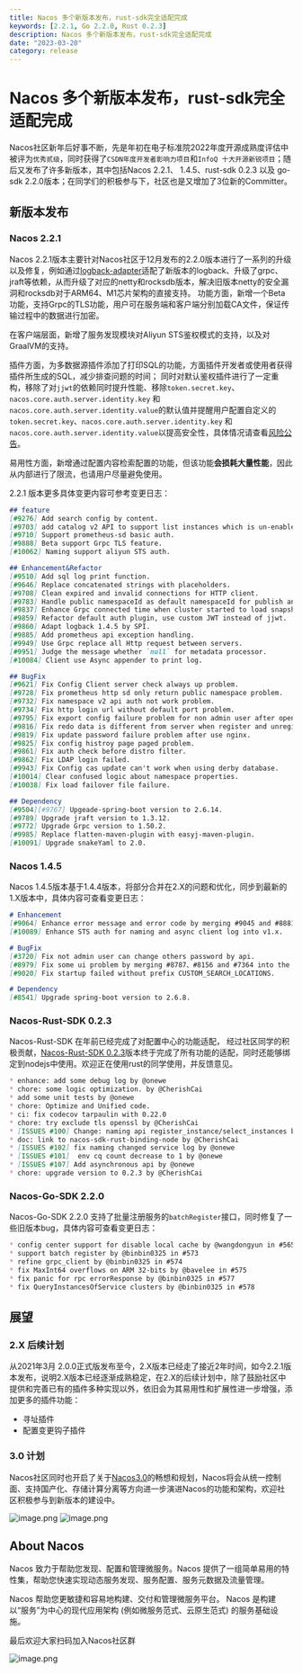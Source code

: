 ```yaml
---
title: Nacos 多个新版本发布，rust-sdk完全适配完成
keywords: [2.2.1, Go 2.2.0, Rust 0.2.3]
description: Nacos 多个新版本发布，rust-sdk完全适配完成
date: "2023-03-20"
category: release
---
```

# Nacos 多个新版本发布，rust-sdk完全适配完成

Nacos社区新年后好事不断，先是年初在电子标准院2022年度开源成熟度评估中被评为`优秀贰级`，同时获得了`CSDN年度开发者影响力项目`和`InfoQ 十大开源新锐项目`；随后又发布了许多新版本，其中包括Nacos 2.2.1、 1.4.5、rust-sdk 0.2.3 以及 go-sdk 2.2.0版本；在同学们的积极参与下，社区也是又增加了3位新的Committer。

## 新版本发布
### Nacos 2.2.1

Nacos 2.2.1版本主要针对Nacos社区于12月发布的2.2.0版本进行了一系列的升级以及修复，例如通过[logback-adapter](https://github.com/nacos-group/logback-adapter)适配了新版本的logback、升级了grpc、jraft等依赖，从而升级了对应的netty和rocksdb版本，解决旧版本netty的安全漏洞和rocksdb对于ARM64、M1芯片架构的直接支持。
功能方面，新增一个Beta功能，支持Grpc的TLS功能，用户可在服务端和客户端分别加载CA文件，保证传输过程中的数据进行加密。

在客户端层面，新增了服务发现模块对Aliyun STS鉴权模式的支持，以及对GraalVM的支持。

插件方面，为多数据源插件添加了打印SQL的功能，方面插件开发者或使用者获得插件所生成的SQL，减少排查问题的时间；
同时对默认鉴权插件进行了一定重构，移除了对`jjwt`的依赖同时提升性能、移除`token.secret.key`、`nacos.core.auth.server.identity.key` 和 `nacos.core.auth.server.identity.value`的默认值并提醒用户配置自定义的`token.secret.key`、`nacos.core.auth.server.identity.key` 和 `nacos.core.auth.server.identity.value`以提高安全性，具体情况请查看[风险公告](https://nacos.io/zh-cn/blog/announcement-token-secret-key.html)。

易用性方面，新增通过配置内容检索配置的功能，但该功能**会损耗大量性能**，因此从内部进行了限流，也请用户尽量避免使用。

2.2.1 版本更多具体变更内容可参考变更日志：

```markdown
## feature
[#9276] Add search config by content.
[#9703] add catalog v2 API to support list instances which is un-enabled.
[#9710] Support prometheus-sd basic auth.
[#9888] Beta support Grpc TLS feature.
[#10062] Naming support aliyun STS auth.

## Enhancement&Refactor
[#9510] Add sql log print function.
[#9646] Replace concatenated strings with placeholders.
[#9708] Clean expired and invalid connections for HTTP client.
[#9783] Handle public namespaceId as default namespaceId for publish and query config for V2 http api.
[#9837] Enhance Grpc connected time when cluster started to load snapshot quickly.
[#9859] Refactor default auth plugin, use custom JWT instead of jjwt.
[#9860] Adapt logback 1.4.5 by SPI.
[#9885] Add prometheus api exception handling.
[#9949] Use Grpc replace all Http request between servers.
[#9951] Judge the message whether `null` for metadata processor.
[#10084] Client use Async appender to print log.

## BugFix
[#9621] Fix Config Client server check always up problem.
[#9728] Fix prometheus http sd only return public namespace problem.
[#9732] Fix namespace v2 api auth not work problem.
[#9734] Fix http login url without default port problem.
[#9795] Fix export config failure problem for non admin user after opening auth.
[#9816] Fix redo data is different from server when register and unregister service with concurrency.
[#9819] Fix update password failure problem after use nginx.
[#9825] Fix config histroy page paged problem.
[#9861] Fix auth check before distro filter.
[#9862] Fix LDAP login failed.
[#9943] Fix Config cas update can't work when using derby database.
[#10014] Clear confused logic about namespace properties.
[#10038] Fix load failover file failure.

## Dependency
[#9504][#9767] Upgeade-spring-boot version to 2.6.14.
[#9789] Upgrade jraft version to 1.3.12.
[#9772] Upgrade Grpc version to 1.50.2.
[#9985] Replace flatten-maven-plugin with easyj-maven-plugin.
[#10091] Upgrade snakeYaml to 2.0.
```
### Nacos 1.4.5

Nacos 1.4.5版本基于1.4.4版本，将部分合并在2.X的问题和优化，同步到最新的1.X版本中，具体内容可查看变更日志：

```markdown
# Enhancement
[#9064] Enhance error message and error code by merging #9045 and #8881 into v1.x.
[#10089] Enhance STS auth for naming and async client log into v1.x.

# BugFix
[#3720] Fix not admin user can change others password by api.
[#8979] Fix some ui problem by merging #8787、#8156 and #7364 into the v1.
[#9020] Fix startup failed without prefix CUSTOM_SEARCH_LOCATIONS.

# Dependency
[#8541] Upgrade spring-boot version to 2.6.8.
```

### Nacos-Rust-SDK 0.2.3

Nacos-Rust-SDK 在年前已经完成了对配置中心的功能适配， 经过社区同学的积极贡献，[Nacos-Rust-SDK 0.2.3](https://github.com/nacos-group/nacos-sdk-rust/releases/tag/v0.2.3)版本终于完成了所有功能的适配，同时还能够绑定到nodejs中使用。欢迎正在使用rust的同学使用，并反馈意见。

```markdown
* enhance: add some debug log by @onewe
* chore: some logic optimization. by @CherishCai
* add some unit tests by @onewe
* chore: Optimize and Unified code.
* ci: fix codecov tarpaulin with 0.22.0
* chore: try exclude tls openssl by @CherishCai
* [ISSUES #100] Change: naming api register_instance/select_instances by @onewe
* doc: link to nacos-sdk-rust-binding-node by @CherishCai
* [ISSUES #102] fix naming changed service log by @onewe
* [ISSUES #101]  env cq count decrease to 1 by @onewe
* [ISSUES #107] Add asynchronous api by @onewe
* chore: upgrade version to 0.2.3 by @CherishCai
```

### Nacos-Go-SDK 2.2.0

Nacos-Go-SDK 2.2.0 支持了批量注册服务的`batchRegister`接口，同时修复了一些旧版本bug，具体内容可查看变更日志：

```markdown
* config center support for disable local cache by @wangdongyun in #565
* support batch register by @binbin0325 in #573
* refine grpc_client by @binbin0325 in #574
* fix MaxInt64 overflows on ARM 32-bits by @bavelee in #575
* fix panic for rpc errorResponse by @binbin0325 in #577
* fix QueryInstancesOfService clusters by @binbin0325 in #578
```

## 展望
### 2.X 后续计划
从2021年3月 2.0.0正式版发布至今，2.X版本已经走了接近2年时间，如今2.2.1版本发布，说明2.X版本已经逐渐成熟稳定，在2.X的后续计划中，除了鼓励社区中提供和完善已有的插件多种实现以外，依旧会为其易用性和扩展性进一步增强，添加更多的插件功能：

- 寻址插件
- 配置变更钩子插件

### 3.0 计划
Nacos社区同时也开启了关于[Nacos3.0](https://mp.weixin.qq.com/s/8UwwD_WxSJINP8Qr_1wogg)的畅想和规划，Nacos将会从统一控制面、支持国产化、存储计算分离等方向进一步演进Nacos的功能和架构，欢迎社区积极参与到新版本的建设中。

![image.png](/img/blog/2_2_0-release/220-roadmap.png)
![image.png](https://cdn.nlark.com/yuque/0/2022/png/1577777/1660125280551-a2e881fe-d25e-4ebb-a28f-8e56683deef1.png#clientId=uf10cb19a-105c-4&crop=0&crop=0&crop=1&crop=1&from=url&id=Z9to1&margin=%5Bobject%20Object%5D&name=image.png&originHeight=794&originWidth=1650&originalType=binary&ratio=1&rotation=0&showTitle=false&size=185821&status=done&style=none&taskId=u63849e10-1dae-45cb-b559-04d106ebe86&title=#crop=0&crop=0&crop=1&crop=1&id=rUihF&originHeight=794&originWidth=1650&originalType=binary&ratio=1&rotation=0&showTitle=false&status=done&style=none&title=)

## About Nacos
Nacos 致力于帮助您发现、配置和管理微服务。Nacos 提供了一组简单易用的特性集，帮助您快速实现动态服务发现、服务配置、服务元数据及流量管理。

Nacos 帮助您更敏捷和容易地构建、交付和管理微服务平台。 Nacos 是构建以“服务”为中心的现代应用架构 (例如微服务范式、云原生范式) 的服务基础设施。

最后欢迎大家扫码加入Nacos社区群

![image.png](https://cdn.nlark.com/yuque/0/2023/png/1577777/1679276899363-83081d59-67c6-4501-9cf8-0d84ba7c6d7e.png#averageHue=%23c1c2c2&clientId=u9dfeac18-3281-4&from=paste&height=551&id=ubcf45e51&name=image.png&originHeight=1102&originWidth=854&originalType=binary&ratio=2&rotation=0&showTitle=false&size=155261&status=done&style=none&taskId=ud6bea1fe-b003-441b-a810-84435d2aeff&title=&width=427)
